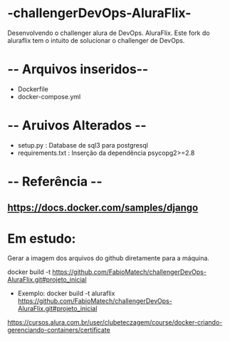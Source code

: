 # -challengerDevOps-AluraFlix-
Desenvolvendo o challenger alura de DevOps. AluraFlix.
Este fork do aluraflix tem o intuito de solucionar o challenger de DevOps.

# -- Arquivos inseridos--
 - Dockerfile
 - docker-compose.yml

# -- Aruivos Alterados -- 
 - setup.py : Database de sql3 para postgresql
 - requirements.txt : Inserção da dependência psycopg2>=2.8


# -- Referência --
https://docs.docker.com/samples/django
 - 

# Em estudo:
Gerar a imagem dos arquivos do github diretamente para a máquina.

docker build -t <escolha-um-nome> https://github.com/FabioMatech/challengerDevOps-AluraFlix.git#projeto_inicial
 - Exemplo: docker build -t aluraflix https://github.com/FabioMatech/challengerDevOps-AluraFlix.git#projeto_inicial

 https://cursos.alura.com.br/user/clubeteczagem/course/docker-criando-gerenciando-containers/certificate
